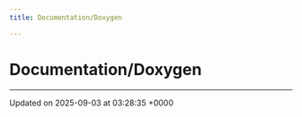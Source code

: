 ```yaml
---
title: Documentation/Doxygen

---
```


# Documentation/Doxygen








-------------------------------

Updated on 2025-09-03 at 03:28:35 +0000
